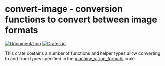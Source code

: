 # convert-image - conversion functions to convert between image formats

[![Documentation](https://docs.rs/convert-image/badge.svg)](https://docs.rs/convert-image/)
[![Crates.io](https://img.shields.io/crates/v/convert-image.svg)](https://crates.io/crates/convert-image)

This crate contains a number of functions and helper types allow converting to
and from types specified in the
[machine_vision_formats](https://crates.io/crates/convert-image) crate.
